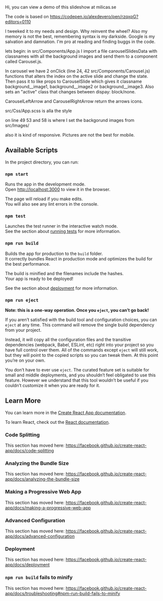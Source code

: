 Hi, you can view a demo of this slideshow at milicas.se

The code is based on https://codepen.io/alexdevero/pen/rzqxpG?editors=0110

I tweeked it to my needs and design. Why reinvent the wheel?
Also my memory is not the best, remembering syntax is my darkside. Google is my salvation and damnation.
I'm pro at reading and finding buggs in the code.

lets begin:
 in src/Components/App.js I import a file carouselSlidesData with classnames with all the background images and send them to a component called Carousel.js.

 In carousel we have 2 onClick (line 24, 42 src/Components/Carousel.js) functions that alters the index on the active slide and change the state. 
 Then pass it to like props to CarouselSlide which gives it classname background__image1, background__image2 or background__image3. Also sets an "active" class that changes between dispay: block/none.

 CarouselLeftArrow and CarouselRightArrow return the arrows icons.

 src/Css/App.scss is alla the style

 on line 49 53 and 58 is where I set the backgorund images from src/Images/

 also it is kind of responsive. Pictures are not the best for mobile.

 


## Available Scripts

In the project directory, you can run:

### `npm start`

Runs the app in the development mode.<br />
Open [http://localhost:3000](http://localhost:3000) to view it in the browser.

The page will reload if you make edits.<br />
You will also see any lint errors in the console.

### `npm test`

Launches the test runner in the interactive watch mode.<br />
See the section about [running tests](https://facebook.github.io/create-react-app/docs/running-tests) for more information.

### `npm run build`

Builds the app for production to the `build` folder.<br />
It correctly bundles React in production mode and optimizes the build for the best performance.

The build is minified and the filenames include the hashes.<br />
Your app is ready to be deployed!

See the section about [deployment](https://facebook.github.io/create-react-app/docs/deployment) for more information.

### `npm run eject`

**Note: this is a one-way operation. Once you `eject`, you can’t go back!**

If you aren’t satisfied with the build tool and configuration choices, you can `eject` at any time. This command will remove the single build dependency from your project.

Instead, it will copy all the configuration files and the transitive dependencies (webpack, Babel, ESLint, etc) right into your project so you have full control over them. All of the commands except `eject` will still work, but they will point to the copied scripts so you can tweak them. At this point you’re on your own.

You don’t have to ever use `eject`. The curated feature set is suitable for small and middle deployments, and you shouldn’t feel obligated to use this feature. However we understand that this tool wouldn’t be useful if you couldn’t customize it when you are ready for it.

## Learn More

You can learn more in the [Create React App documentation](https://facebook.github.io/create-react-app/docs/getting-started).

To learn React, check out the [React documentation](https://reactjs.org/).

### Code Splitting

This section has moved here: https://facebook.github.io/create-react-app/docs/code-splitting

### Analyzing the Bundle Size

This section has moved here: https://facebook.github.io/create-react-app/docs/analyzing-the-bundle-size

### Making a Progressive Web App

This section has moved here: https://facebook.github.io/create-react-app/docs/making-a-progressive-web-app

### Advanced Configuration

This section has moved here: https://facebook.github.io/create-react-app/docs/advanced-configuration

### Deployment

This section has moved here: https://facebook.github.io/create-react-app/docs/deployment

### `npm run build` fails to minify

This section has moved here: https://facebook.github.io/create-react-app/docs/troubleshooting#npm-run-build-fails-to-minify
